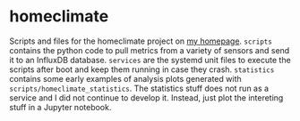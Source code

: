 # homeclimate

Scripts and files for the homeclimate project on [my homepage](https://nicokrieger.de/homeclimate_v1.html).
`scripts` contains the python code to pull metrics from a variety of sensors and send it to an InfluxDB database. 
`services` are the systemd unit files to execute the scripts after boot and keep them running in case they crash.
`statistics` contains some early examples of analysis plots generated with `scripts/homeclimate_statistics`. The statistics stuff does not run as a service and I did not continue to develop it. Instead, just plot the intereting stuff in a Jupyter notebook.
